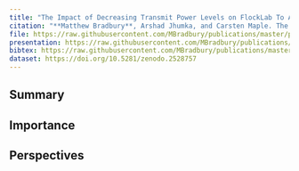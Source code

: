 ```yaml
---
title: "The Impact of Decreasing Transmit Power Levels on FlockLab To Achieve a Sparse Network"
citation: "**Matthew Bradbury**, Arshad Jhumka, and Carsten Maple. The Impact of Decreasing Transmit Power Levels on FlockLab To Achieve a Sparse Network. In *Proceedings of the 2nd Workshop on Benchmarking Cyber-Physical Systems and Internet of Things*, CPS-IoTBench '19, 7–12. New York, NY, USA, April 2019. ACM. [doi:10.1145/3312480.3313171](https://doi.org/10.1145/3312480.3313171)."
file: https://raw.githubusercontent.com/MBradbury/publications/master/papers/CPS-IoTBench2019.pdf
presentation: https://raw.githubusercontent.com/MBradbury/publications/master/presentations/CPS-IoTBench2019.pdf
bibtex: https://raw.githubusercontent.com/MBradbury/publications/master/bibtex/Bradbury_2019_ImpactDecreasingTransmit.bib
dataset: https://doi.org/10.5281/zenodo.2528757
---
```


## Summary

## Importance

## Perspectives


